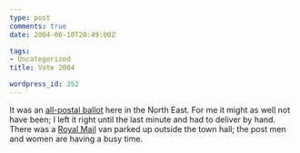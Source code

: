 ```yaml
---
type: post
comments: true
date: 2004-06-10T20:49:00Z

tags:
- Uncategorized
title: Vote 2004

wordpress_id: 352
---
```


It was an [all-postal ballot](http://news.bbc.co.uk/1/hi/uk_politics/3792445.stm) here in the North East. For me it might as well not have been; I left it right until the last minute and had to deliver by hand. There was a [Royal Mail](http://www.royalmail.com/portal/rm) van parked up outside the town hall; the post men and women are having a busy time. 

